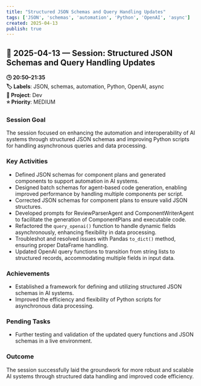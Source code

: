 ```yaml
---
title: "Structured JSON Schemas and Query Handling Updates"
tags: ['JSON', 'schemas', 'automation', 'Python', 'OpenAI', 'async']
created: 2025-04-13
publish: true
---
```


## 📅 2025-04-13 — Session: Structured JSON Schemas and Query Handling Updates

**🕒 20:50–21:35**  
**🏷️ Labels**: JSON, schemas, automation, Python, OpenAI, async  
**📂 Project**: Dev  
**⭐ Priority**: MEDIUM  


### Session Goal
The session focused on enhancing the automation and interoperability of AI systems through structured JSON schemas and improving Python scripts for handling asynchronous queries and data processing.

### Key Activities
- Defined JSON schemas for component plans and generated components to support automation in AI systems.
- Designed batch schemas for agent-based code generation, enabling improved performance by handling multiple components per script.
- Corrected JSON schemas for component plans to ensure valid JSON structures.
- Developed prompts for ReviewParserAgent and ComponentWriterAgent to facilitate the generation of ComponentPlans and executable code.
- Refactored the `query_openai()` function to handle dynamic fields asynchronously, enhancing flexibility in data processing.
- Troubleshot and resolved issues with Pandas `to_dict()` method, ensuring proper DataFrame handling.
- Updated OpenAI query functions to transition from string lists to structured records, accommodating multiple fields in input data.

### Achievements
- Established a framework for defining and utilizing structured JSON schemas in AI systems.
- Improved the efficiency and flexibility of Python scripts for asynchronous data processing.

### Pending Tasks
- Further testing and validation of the updated query functions and JSON schemas in a live environment.

### Outcome
The session successfully laid the groundwork for more robust and scalable AI systems through structured data handling and improved code efficiency.
